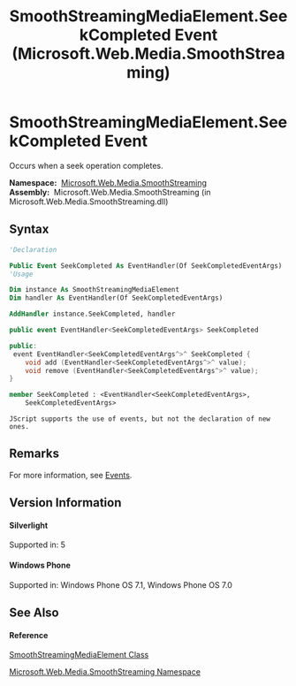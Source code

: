 ﻿---
title: SmoothStreamingMediaElement.SeekCompleted Event (Microsoft.Web.Media.SmoothStreaming)
TOCTitle: SeekCompleted Event
ms:assetid: E:Microsoft.Web.Media.SmoothStreaming.SmoothStreamingMediaElement.SeekCompleted
ms:mtpsurl: https://msdn.microsoft.com/en-us/library/microsoft.web.media.smoothstreaming.smoothstreamingmediaelement.seekcompleted(v=VS.95)
ms:contentKeyID: 46307523
ms.date: 05/31/2012
mtps_version: v=VS.95
f1_keywords:
- Microsoft.Web.Media.SmoothStreaming.SmoothStreamingMediaElement.SeekCompleted
dev_langs:
- CSharp
- JScript
- VB
- FSharp
- c++
api_location:
- Microsoft.Web.Media.SmoothStreaming.dll
api_name:
- Microsoft.Web.Media.SmoothStreaming.SmoothStreamingMediaElement.add_SeekCompleted
- Microsoft.Web.Media.SmoothStreaming.SmoothStreamingMediaElement.remove_SeekCompleted
- Microsoft.Web.Media.SmoothStreaming.SmoothStreamingMediaElement.SeekCompleted
api_type:
- Managed
topic_type:
- apiref
- kbSyntax
product_family_name: VS
ROBOTS: INDEX,FOLLOW
---

# SmoothStreamingMediaElement.SeekCompleted Event

Occurs when a seek operation completes.

**Namespace:**  [Microsoft.Web.Media.SmoothStreaming](microsoft-web-media-smoothstreaming-namespace_1.md)  
**Assembly:**  Microsoft.Web.Media.SmoothStreaming (in Microsoft.Web.Media.SmoothStreaming.dll)

## Syntax

``` vb
'Declaration

Public Event SeekCompleted As EventHandler(Of SeekCompletedEventArgs)
'Usage

Dim instance As SmoothStreamingMediaElement
Dim handler As EventHandler(Of SeekCompletedEventArgs)

AddHandler instance.SeekCompleted, handler
```

``` csharp
public event EventHandler<SeekCompletedEventArgs> SeekCompleted
```

``` c++
public:
 event EventHandler<SeekCompletedEventArgs^>^ SeekCompleted {
    void add (EventHandler<SeekCompletedEventArgs^>^ value);
    void remove (EventHandler<SeekCompletedEventArgs^>^ value);
}
```

``` fsharp
member SeekCompleted : <EventHandler<SeekCompletedEventArgs>,
    SeekCompletedEventArgs>
```

``` jscript
JScript supports the use of events, but not the declaration of new ones.
```

## Remarks

For more information, see [Events](events.md).

## Version Information

#### Silverlight

Supported in: 5  

#### Windows Phone

Supported in: Windows Phone OS 7.1, Windows Phone OS 7.0  

## See Also

#### Reference

[SmoothStreamingMediaElement Class](smoothstreamingmediaelement-class-microsoft-web-media-smoothstreaming_1.md)

[Microsoft.Web.Media.SmoothStreaming Namespace](microsoft-web-media-smoothstreaming-namespace_1.md)

